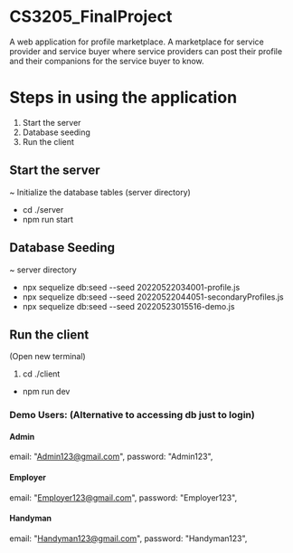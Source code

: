 # CS3205_FinalProject
A web application for profile marketplace. A marketplace for service provider and service buyer where service providers can post their profile and their companions for the service buyer to know. 

# Steps in using the application
1. Start the server 
2. Database seeding
3. Run the client


## Start the server 
~ Initialize the database tables (server directory)
- cd ./server
- npm run start

## Database Seeding
~ server directory
- npx sequelize db:seed --seed 20220522034001-profile.js
- npx sequelize db:seed --seed 20220522044051-secondaryProfiles.js
- npx sequelize db:seed --seed 20220523015516-demo.js

## Run the client
(Open new terminal)
1. cd ./client
- npm run dev


### Demo Users: (Alternative to accessing db just to login)
#### Admin
email: "Admin123@gmail.com", 
password: "Admin123",

#### Employer
email: "Employer123@gmail.com",
password: "Employer123",

#### Handyman
email: "Handyman123@gmail.com", 
password: "Handyman123",

